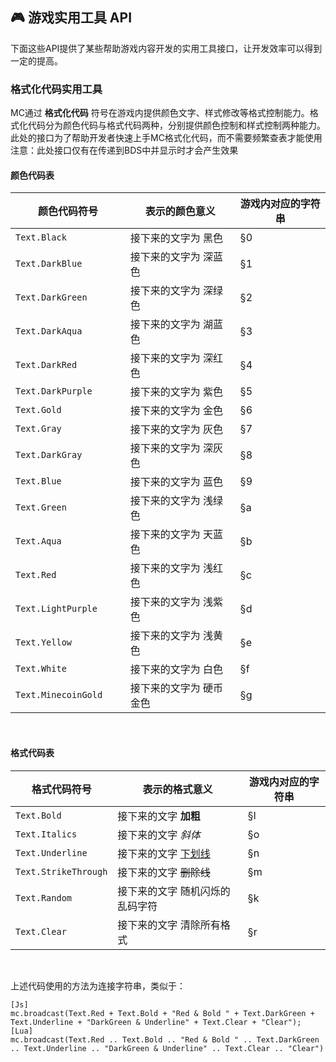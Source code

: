 ## 🎮 游戏实用工具 API

下面这些API提供了某些帮助游戏内容开发的实用工具接口，让开发效率可以得到一定的提高。

### 格式化代码实用工具

MC通过 **格式化代码** 符号在游戏内提供颜色文字、样式修改等格式控制能力。格式化代码分为颜色代码与格式代码两种，分别提供颜色控制和样式控制两种能力。  
此处的接口为了帮助开发者快速上手MC格式化代码，而不需要频繁查表才能使用  
注意：此处接口仅有在传递到BDS中并显示时才会产生效果

#### 颜色代码表

| 颜色代码符号            | 表示的颜色意义          | 游戏内对应的字符串 |
| ----------------------- | ----------------------- | ------------------ |
| `Text.Black`            | 接下来的文字为 黑色     | §0                 |
| `Text.DarkBlue`         | 接下来的文字为 深蓝色   | §1                 |
| `Text.DarkGreen`        | 接下来的文字为 深绿色   | §2                 |
| `Text.DarkAqua	`     | 接下来的文字为 湖蓝色   | §3                 |
| `Text.DarkRed`          | 接下来的文字为 深红色   | §4                 |
| `Text.DarkPurple`       | 接下来的文字为 紫色     | §5                 |
| `Text.Gold`             | 接下来的文字为 金色     | §6                 |
| `Text.Gray`             | 接下来的文字为 灰色     | §7                 |
| `Text.DarkGray`         | 接下来的文字为 深灰色   | §8                 |
| `Text.Blue`             | 接下来的文字为 蓝色     | §9                 |
| `Text.Green`            | 接下来的文字为 浅绿色   | §a                 |
| `Text.Aqua`             | 接下来的文字为 天蓝色   | §b                 |
| `Text.Red`              | 接下来的文字为 浅红色   | §c                 |
| `Text.LightPurple`      | 接下来的文字为 浅紫色   | §d                 |
| `Text.Yellow`           | 接下来的文字为 浅黄色   | §e                 |
| `Text.White`            | 接下来的文字为 白色     | §f                 |
| `Text.MinecoinGold	` | 接下来的文字为 硬币金色 | §g                 |

<br>

#### 格式代码表

| 格式代码符号         | 表示的格式意义                  | 游戏内对应的字符串 |
| -------------------- | ------------------------------- | ------------------ |
| `Text.Bold`          | 接下来的文字 **加粗**           | §l                 |
| `Text.Italics`       | 接下来的文字 *斜体*             | §o                 |
| `Text.Underline`     | 接下来的文字 <u>下划线</u>      | §n                 |
| `Text.StrikeThrough` | 接下来的文字 ~~删除线~~         | §m                 |
| `Text.Random`        | 接下来的文字 随机闪烁的乱码字符 | §k                 |
| `Text.Clear`         | 接下来的文字 清除所有格式       | §r                 |

<br>

上述代码使用的方法为连接字符串，类似于：

```clike
[Js]
mc.broadcast(Text.Red + Text.Bold + "Red & Bold " + Text.DarkGreen + Text.Underline + "DarkGreen & Underline" + Text.Clear + "Clear");
[Lua]
mc.broadcast(Text.Red .. Text.Bold .. "Red & Bold " .. Text.DarkGreen .. Text.Underline .. "DarkGreen & Underline" .. Text.Clear .. "Clear")
```

